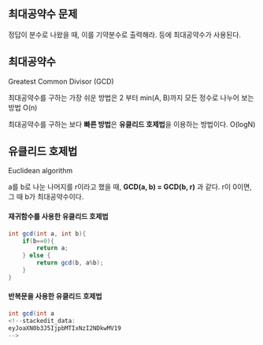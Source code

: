 ## 최대공약수 문제
정답이 분수로 나왔을 때, 이를 기약분수로 출력해라. 등에 최대공약수가 사용된다.

## 최대공약수
Greatest Common Divisor (GCD)

최대공약수를 구하는 가장 쉬운 방법은 2 부터 min(A, B)까지 모든 정수로 나누어 보는 방법 O(n)

최대공약수를 구하는 보다 **빠른 방법**은 **유클리드 호제법**을 이용하는 방법이다. O(logN)

## 유클리드 호제법
Euclidean algorithm

a를 b로 나눈 나머지를 r이라고 했을 때,
**GCD(a, b) = GCD(b, r)** 과 같다.
r이 0이면, 그 때 b가 최대공약수이다.

#### 재귀함수를 사용한 유클리드 호제법
```java
int gcd(int a, int b){
	if(b==0){
		return a;
	} else {
		return gcd(b, a%b);
	}
}
```

#### 반복문을 사용한 유클리드 호제법
```java
int gcd(int a
<!--stackedit_data:
eyJoaXN0b3J5IjpbMTIxNzI2NDkwMV19
-->